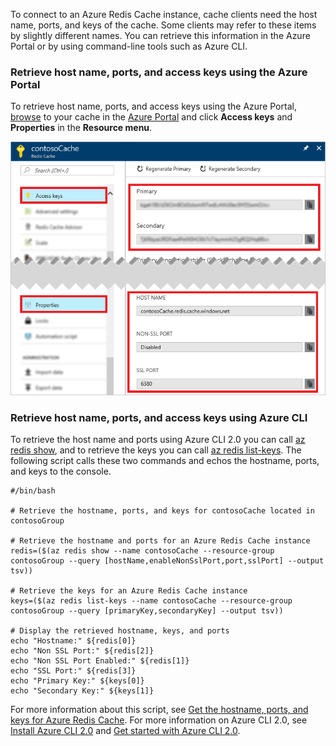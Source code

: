 To connect to an Azure Redis Cache instance, cache clients need the host name, ports, and keys of the cache. Some clients may refer to these items by slightly different names. You can retrieve this information in the Azure Portal or by using command-line tools such as Azure CLI.

### Retrieve host name, ports, and access keys using the Azure Portal
To retrieve host name, ports, and access keys using the Azure Portal, [browse](../articles/redis-cache/cache-configure.md#configure-redis-cache-settings) to your cache in the [Azure Portal](https://portal.azure.cn) and click **Access keys** and **Properties** in the **Resource menu**. 

![Redis cache settings](./media/redis-cache-access-keys/redis-cache-hostname-ports-keys.png)

### Retrieve host name, ports, and access keys using Azure CLI
To retrieve the host name and ports using Azure CLI 2.0 you can call [az redis show](https://docs.microsoft.com/cli/azure/redis#show), and to retrieve the keys you can call [az redis list-keys](https://docs.microsoft.com/cli/azure/redis#list-keys). The following script calls these two commands and echos the hostname, ports, and keys to the console.

```azurecli
#/bin/bash

# Retrieve the hostname, ports, and keys for contosoCache located in contosoGroup

# Retrieve the hostname and ports for an Azure Redis Cache instance
redis=($(az redis show --name contosoCache --resource-group contosoGroup --query [hostName,enableNonSslPort,port,sslPort] --output tsv))

# Retrieve the keys for an Azure Redis Cache instance
keys=($(az redis list-keys --name contosoCache --resource-group contosoGroup --query [primaryKey,secondaryKey] --output tsv))

# Display the retrieved hostname, keys, and ports
echo "Hostname:" ${redis[0]}
echo "Non SSL Port:" ${redis[2]}
echo "Non SSL Port Enabled:" ${redis[1]}
echo "SSL Port:" ${redis[3]}
echo "Primary Key:" ${keys[0]}
echo "Secondary Key:" ${keys[1]}
```

For more information about this script, see [Get the hostname, ports, and keys for Azure Redis Cache](../articles/redis-cache/scripts/cache-keys-ports.md). For more information on Azure CLI 2.0, see [Install Azure CLI 2.0](https://docs.microsoft.com/cli/azure/install-azure-cli) and [Get started with Azure CLI 2.0](https://docs.microsoft.com/cli/azure/get-started-with-azure-cli).

